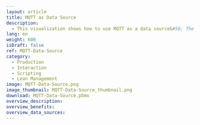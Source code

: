```yaml
---
layout: article
title: MQTT as Data Source
description: 
  - This visualization shows how to use MQTT as a data source&#58; The monitors are located at different points in the production hall. For example, the worker has one of these monitors at his station and can request maintenance. The production manager can react to messages on another monitor. The response time is therefore much faster and shows how different Peakboard Boxes and visualizations can work together.
lang: en
weight: 600
isDraft: false
ref: MQTT-Data-Source
category:
  - Production
  - Interaction
  - Scripting
  - Lean Management
image: MQTT-Data-Source.png
image_thumbnail: MQTT-Data-Source_thumbnail.png
download: MQTT-Data-Source.pbmx
overview_description:
overview_benefits:
overview_data_sources:
---
```


